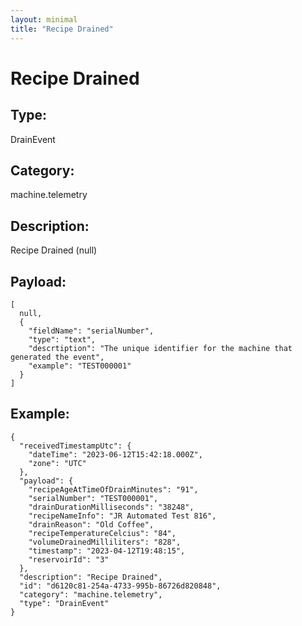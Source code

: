 ```yaml
---
layout: minimal
title: "Recipe Drained"
---
```


# Recipe Drained

## Type:

DrainEvent

## Category:

machine.telemetry

## Description: 

Recipe Drained (null)

## Payload:

```
[
  null,
  {
    "fieldName": "serialNumber",
    "type": "text",
    "descrtiption": "The unique identifier for the machine that generated the event",
    "example": "TEST000001"
  }
]
```

## Example:

```
{
  "receivedTimestampUtc": {
    "dateTime": "2023-06-12T15:42:18.000Z",
    "zone": "UTC"
  },
  "payload": {
    "recipeAgeAtTimeOfDrainMinutes": "91",
    "serialNumber": "TEST000001",
    "drainDurationMilliseconds": "38248",
    "recipeNameInfo": "JR Automated Test 816",
    "drainReason": "Old Coffee",
    "recipeTemperatureCelcius": "84",
    "volumeDrainedMilliliters": "828",
    "timestamp": "2023-04-12T19:48:15",
    "reservoirId": "3"
  },
  "description": "Recipe Drained",
  "id": "d6120c81-254a-4733-995b-86726d820848",
  "category": "machine.telemetry",
  "type": "DrainEvent"
}
```

